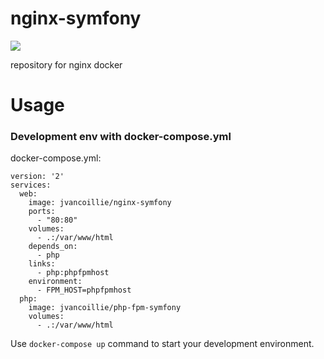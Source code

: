 # nginx-symfony
[![](https://images.microbadger.com/badges/image/jvancoillie/nginx-symfony.svg)](https://microbadger.com/images/jvancoillie/nginx-symfony "Get your own image badge on microbadger.com")

repository for nginx docker

# Usage

### Development env with docker-compose.yml

docker-compose.yml:

```
version: '2'
services:
  web:
    image: jvancoillie/nginx-symfony
    ports:
      - "80:80"
    volumes:
      - .:/var/www/html
    depends_on:
      - php
    links:
      - php:phpfpmhost
    environment:
      - FPM_HOST=phpfpmhost  
  php:
    image: jvancoillie/php-fpm-symfony
    volumes:
      - .:/var/www/html
```
Use ```docker-compose up``` command to start your development environment.


